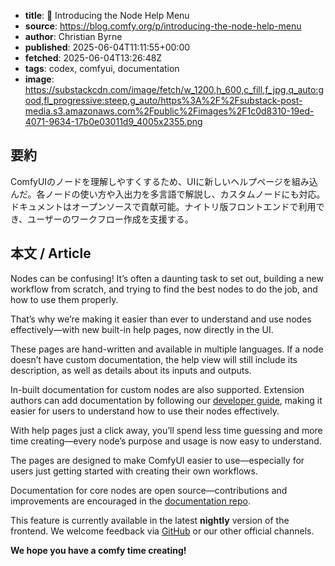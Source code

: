 <!-- metadata -->

- **title**: 📖 Introducing the Node Help Menu
- **source**: https://blog.comfy.org/p/introducing-the-node-help-menu
- **author**: Christian Byrne
- **published**: 2025-06-04T11:11:55+00:00
- **fetched**: 2025-06-04T13:26:48Z
- **tags**: codex, comfyui, documentation
- **image**: https://substackcdn.com/image/fetch/w_1200,h_600,c_fill,f_jpg,q_auto:good,fl_progressive:steep,g_auto/https%3A%2F%2Fsubstack-post-media.s3.amazonaws.com%2Fpublic%2Fimages%2F1c0d8310-19ed-4071-9634-17b0e03011d9_4005x2355.png

## 要約

ComfyUIのノードを理解しやすくするため、UIに新しいヘルプページを組み込んだ。各ノードの使い方や入出力を多言語で解説し、カスタムノードにも対応。ドキュメントはオープンソースで貢献可能。ナイトリ版フロントエンドで利用でき、ユーザーのワークフロー作成を支援する。

## 本文 / Article

Nodes can be confusing! It’s often a daunting task to set out, building a new workflow from scratch, and trying to find the best nodes to do the job, and how to use them properly.

That’s why we’re making it easier than ever to understand and use nodes effectively—with new built-in help pages, now directly in the UI.

These pages are hand-written and available in multiple languages. If a node doesn’t have custom documentation, the help view will still include its description, as well as details about its inputs and outputs.

In-built documentation for custom nodes are also supported. Extension authors can add documentation by following our [developer guide](https://docs.comfy.org/custom-nodes/help_page), making it easier for users to understand how to use their nodes effectively.

With help pages just a click away, you’ll spend less time guessing and more time creating—every node’s purpose and usage is now easy to understand.

The pages are designed to make ComfyUI easier to use—especially for users just getting started with creating their own workflows.

Documentation for core nodes are open source—contributions and improvements are encouraged in the [documentation repo](https://github.com/Comfy-Org/embedded-docs).

This feature is currently available in the latest **nightly** version of the frontend. We welcome feedback via [GitHub](https://github.com/Comfy-Org/ComfyUI_frontend) or our other official channels.

**We hope you have a comfy time creating!**
